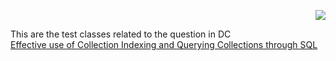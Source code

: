 <p align="right"><img src="https://github.com/isc-at/CPIPE/blob/master/archived.jpg"/></p>

This are the test classes related to the question in DC   
[Effective use of Collection Indexing and Querying Collections through SQL](https://community.intersystems.com/post/effective-use-collection-indexing-and-querying-collections-through-sql)

